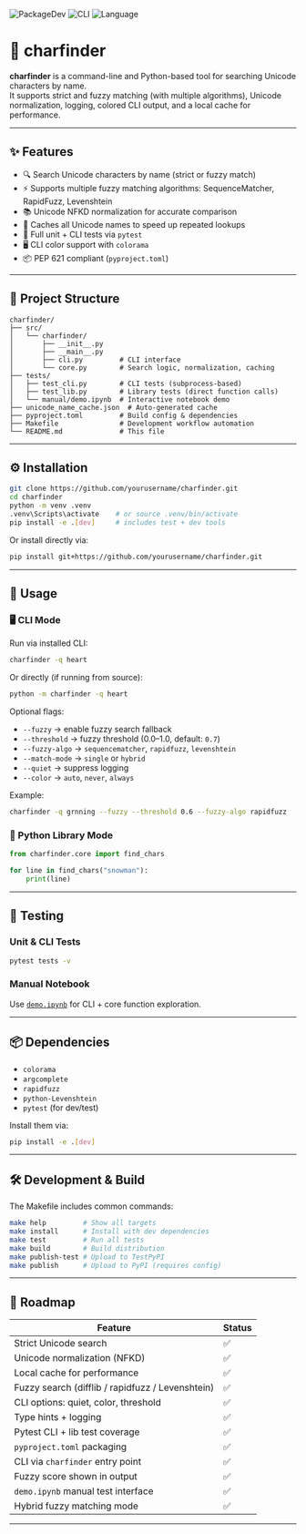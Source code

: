 ![PackageDev](https://img.shields.io/badge/Package%20Development|%20Unit%20Tests%20-blue)
![CLI](https://img.shields.io/badge/CLI-Terminal%20Tool-blue)
![Language](https://img.shields.io/badge/Language-Python%203.8%2B-yellow)

# 🔎 charfinder

**charfinder** is a command-line and Python-based tool for searching Unicode characters by name.  
It supports strict and fuzzy matching (with multiple algorithms), Unicode normalization, logging, colored CLI output, and a local cache for performance.

---

## ✨ Features

- 🔍 Search Unicode characters by name (strict or fuzzy match)
- ⚡ Supports multiple fuzzy matching algorithms: SequenceMatcher, RapidFuzz, Levenshtein
- 📚 Unicode NFKD normalization for accurate comparison
- 💾 Caches all Unicode names to speed up repeated lookups
- 🧪 Full unit + CLI tests via `pytest`
- 🖥 CLI color support with `colorama`
- 📦 PEP 621 compliant (`pyproject.toml`)

---

## 📂 Project Structure

```
charfinder/
├── src/
│   └── charfinder/
│       ├── __init__.py
│       ├── __main__.py
│       ├── cli.py         # CLI interface
│       └── core.py        # Search logic, normalization, caching
├── tests/
│   ├── test_cli.py        # CLI tests (subprocess-based)
│   ├── test_lib.py        # Library tests (direct function calls)
│   └── manual/demo.ipynb  # Interactive notebook demo
├── unicode_name_cache.json  # Auto-generated cache
├── pyproject.toml         # Build config & dependencies
├── Makefile               # Development workflow automation
└── README.md              # This file
```

---

## ⚙️ Installation

```bash
git clone https://github.com/yourusername/charfinder.git
cd charfinder
python -m venv .venv
.venv\Scripts\activate    # or source .venv/bin/activate
pip install -e .[dev]     # includes test + dev tools
```

Or install directly via:

```bash
pip install git+https://github.com/yourusername/charfinder.git
```

---

## 🚀 Usage

### 🖥 CLI Mode

Run via installed CLI:

```bash
charfinder -q heart
```

Or directly (if running from source):

```bash
python -m charfinder -q heart
```

Optional flags:

- `--fuzzy` → enable fuzzy search fallback
- `--threshold` → fuzzy threshold (0.0–1.0, default: `0.7`)
- `--fuzzy-algo` → `sequencematcher`, `rapidfuzz`, `levenshtein`
- `--match-mode` → `single` or `hybrid`
- `--quiet` → suppress logging
- `--color` → `auto`, `never`, `always`

Example:

```bash
charfinder -q grnning --fuzzy --threshold 0.6 --fuzzy-algo rapidfuzz
```

### 🐍 Python Library Mode

```python
from charfinder.core import find_chars

for line in find_chars("snowman"):
    print(line)
```

---

## 🧪 Testing

### Unit & CLI Tests

```bash
pytest tests -v
```

### Manual Notebook

Use [`demo.ipynb`](tests/manual/demo.ipynb) for CLI + core function exploration.

---

## 📦 Dependencies

- `colorama`
- `argcomplete`
- `rapidfuzz`
- `python-Levenshtein`
- `pytest` (for dev/test)

Install them via:

```bash
pip install -e .[dev]
```

---

## 🛠 Development & Build

The Makefile includes common commands:

```bash
make help         # Show all targets
make install      # Install with dev dependencies
make test         # Run all tests
make build        # Build distribution
make publish-test # Upload to TestPyPI
make publish      # Upload to PyPI (requires config)
```

---

## 📌 Roadmap

| Feature                                       | Status |
|-----------------------------------------------|--------|
| Strict Unicode search                         | ✅     |
| Unicode normalization (NFKD)                  | ✅     |
| Local cache for performance                   | ✅     |
| Fuzzy search (difflib / rapidfuzz / Levenshtein) | ✅  |
| CLI options: quiet, color, threshold          | ✅     |
| Type hints + logging                          | ✅     |
| Pytest CLI + lib test coverage                | ✅     |
| `pyproject.toml` packaging                    | ✅     |
| CLI via `charfinder` entry point              | ✅     |
| Fuzzy score shown in output                   | ✅     |
| `demo.ipynb` manual test interface            | ✅     |
| Hybrid fuzzy matching mode                    | ✅     |

---
